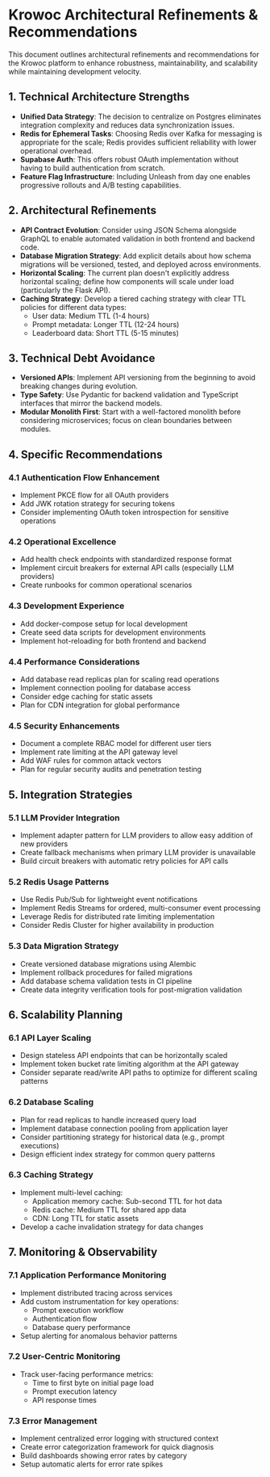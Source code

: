 # Krowoc Architectural Refinements & Recommendations

This document outlines architectural refinements and recommendations for the Krowoc platform to enhance robustness, maintainability, and scalability while maintaining development velocity.

## 1. Technical Architecture Strengths

- **Unified Data Strategy**: The decision to centralize on Postgres eliminates integration complexity and reduces data synchronization issues.
- **Redis for Ephemeral Tasks**: Choosing Redis over Kafka for messaging is appropriate for the scale; Redis provides sufficient reliability with lower operational overhead.
- **Supabase Auth**: This offers robust OAuth implementation without having to build authentication from scratch.
- **Feature Flag Infrastructure**: Including Unleash from day one enables progressive rollouts and A/B testing capabilities.

## 2. Architectural Refinements

- **API Contract Evolution**: Consider using JSON Schema alongside GraphQL to enable automated validation in both frontend and backend code.
- **Database Migration Strategy**: Add explicit details about how schema migrations will be versioned, tested, and deployed across environments.
- **Horizontal Scaling**: The current plan doesn't explicitly address horizontal scaling; define how components will scale under load (particularly the Flask API).
- **Caching Strategy**: Develop a tiered caching strategy with clear TTL policies for different data types:
  - User data: Medium TTL (1-4 hours)
  - Prompt metadata: Longer TTL (12-24 hours)
  - Leaderboard data: Short TTL (5-15 minutes)

## 3. Technical Debt Avoidance

- **Versioned APIs**: Implement API versioning from the beginning to avoid breaking changes during evolution.
- **Type Safety**: Use Pydantic for backend validation and TypeScript interfaces that mirror the backend models.
- **Modular Monolith First**: Start with a well-factored monolith before considering microservices; focus on clean boundaries between modules.

## 4. Specific Recommendations

### 4.1 Authentication Flow Enhancement
- Implement PKCE flow for all OAuth providers
- Add JWK rotation strategy for securing tokens
- Consider implementing OAuth token introspection for sensitive operations

### 4.2 Operational Excellence
- Add health check endpoints with standardized response format
- Implement circuit breakers for external API calls (especially LLM providers)
- Create runbooks for common operational scenarios

### 4.3 Development Experience
- Add docker-compose setup for local development
- Create seed data scripts for development environments
- Implement hot-reloading for both frontend and backend

### 4.4 Performance Considerations
- Add database read replicas plan for scaling read operations
- Implement connection pooling for database access
- Consider edge caching for static assets
- Plan for CDN integration for global performance

### 4.5 Security Enhancements
- Document a complete RBAC model for different user tiers
- Implement rate limiting at the API gateway level
- Add WAF rules for common attack vectors
- Plan for regular security audits and penetration testing

## 5. Integration Strategies

### 5.1 LLM Provider Integration
- Implement adapter pattern for LLM providers to allow easy addition of new providers
- Create fallback mechanisms when primary LLM provider is unavailable
- Build circuit breakers with automatic retry policies for API calls

### 5.2 Redis Usage Patterns
- Use Redis Pub/Sub for lightweight event notifications
- Implement Redis Streams for ordered, multi-consumer event processing
- Leverage Redis for distributed rate limiting implementation
- Consider Redis Cluster for higher availability in production

### 5.3 Data Migration Strategy
- Create versioned database migrations using Alembic
- Implement rollback procedures for failed migrations
- Add database schema validation tests in CI pipeline
- Create data integrity verification tools for post-migration validation

## 6. Scalability Planning

### 6.1 API Layer Scaling
- Design stateless API endpoints that can be horizontally scaled
- Implement token bucket rate limiting algorithm at the API gateway
- Consider separate read/write API paths to optimize for different scaling patterns

### 6.2 Database Scaling
- Plan for read replicas to handle increased query load
- Implement database connection pooling from application layer
- Consider partitioning strategy for historical data (e.g., prompt executions)
- Design efficient index strategy for common query patterns

### 6.3 Caching Strategy
- Implement multi-level caching:
  - Application memory cache: Sub-second TTL for hot data
  - Redis cache: Medium TTL for shared app data
  - CDN: Long TTL for static assets
- Develop a cache invalidation strategy for data changes

## 7. Monitoring & Observability

### 7.1 Application Performance Monitoring
- Implement distributed tracing across services
- Add custom instrumentation for key operations:
  - Prompt execution workflow
  - Authentication flow
  - Database query performance
- Setup alerting for anomalous behavior patterns

### 7.2 User-Centric Monitoring
- Track user-facing performance metrics:
  - Time to first byte on initial page load
  - Prompt execution latency
  - API response times

### 7.3 Error Management
- Implement centralized error logging with structured context
- Create error categorization framework for quick diagnosis
- Build dashboards showing error rates by category
- Setup automatic alerts for error rate spikes 